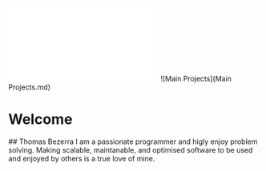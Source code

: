 ![About](About.md) ![Main Projects](Main Projects.md)

# Welcome

<p align="left">
    ## Thomas Bezerra
    I am a passionate programmer and higly enjoy problem solving. Making scalable, maintanable, and optimised software to be used and enjoyed by others is a true love of mine.
</p>